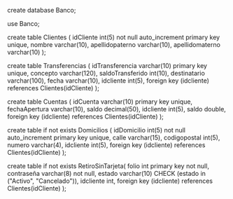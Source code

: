 create database Banco;

use Banco;

create table Clientes ( 
idCliente int(5) not null auto_increment primary key unique, 
nombre varchar(10), 
apellidopaterno varchar(10), 
apellidomaterno varchar(10)
);

create table Transferencias ( idTransferencia varchar(10) primary key unique,
concepto varchar(120), saldoTransferido int(10),
destinatario varchar(100), fecha varchar(10),
idcliente int(5), 
foreign key (idcliente) references Clientes(idCliente) 
);

create table Cuentas ( idCuenta varchar(10) primary key unique, 
fechaApertura varchar(10), saldo decimal(50), 
idcliente int(5), 
saldo double,
foreign key (idcliente) references Clientes(idCliente) );

create table if not exists Domicilios ( 
idDomicilio int(5) not null auto_increment primary key unique, 
calle varchar(15), 
codigopostal int(5), 
numero varchar(4), 
idcliente int(5), 
foreign key (idcliente) references Clientes(idCliente) 
);

create table if not exists RetiroSinTarjeta(
	folio int primary key not null, 
    contraseña varchar(8) not null, 
    estado varchar(10) CHECK (estado in ("Activo", "Cancelado")),
    idcliente int,
    foreign key (idcliente) references Clientes(idCliente)
);
